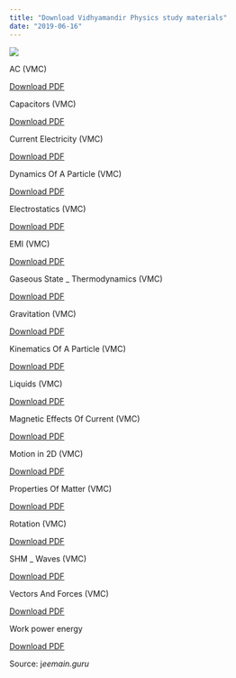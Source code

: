 ```yaml
---
title: "Download Vidhyamandir Physics study materials"
date: "2019-06-16"
---
```


![](/images/Vidhyamandir-study-material-physics.jpg)

AC (VMC)

[Download PDF](https://drive.google.com/open?id=1pk1s6vMACvykcDN3QygL_sazR-LhjccH)

Capacitors (VMC)

[Download PDF](https://drive.google.com/open?id=1ffLX8rAnthCSi8-Ac4i3twY9likCm1vG)

Current Electricity (VMC)

[Download PDF](https://drive.google.com/open?id=16RSdlovbMVtra8IWfyaufchv_yQL66YL)

Dynamics Of A Particle (VMC)

[Download PDF](https://drive.google.com/open?id=1TovN9nhG1I9kmuf-9ufFPS1zjyG-NeKH)

Electrostatics (VMC)

[Download PDF](https://drive.google.com/open?id=1VJl6P9j1_2Con4fyJ-BLsCQddZsOUKrJ)

EMI (VMC)

[Download PDF](https://drive.google.com/open?id=1jMXDADiIJG8b_QHmGUAxI3DJCkFCpB5M)

Gaseous State \_ Thermodynamics (VMC)

[Download PDF](https://drive.google.com/open?id=1iGPQn25QDnumVPvu3toMpeENcISxi2Hn)

Gravitation (VMC)

[Download PDF](https://drive.google.com/open?id=1sEP_-3HPL4Rck9bf6kC06XYWz6a7htRb)

Kinematics Of A Particle (VMC)

[Download PDF](https://drive.google.com/open?id=1E057qNIJ8mUI7ZdU_3HLtFQCpq-do6ug)

Liquids (VMC)

[Download PDF](https://drive.google.com/open?id=1yod0Ggr_VmmD8Z4inR09xbl8ilsweY-B)

Magnetic Effects Of Current (VMC)

[Download PDF](https://drive.google.com/open?id=1-cP7xhF8HV89EyNtEj572rk8L0U29oB3)

Motion in 2D (VMC)

[Download PDF](https://drive.google.com/open?id=1V17hNZDwWxjFBqdnGJHmiRRS_3EVAYWI)

Properties Of Matter (VMC)

[Download PDF](https://drive.google.com/open?id=1wQaCag_Twq889KIo9Qg8Z-ec34yZ6FL6)

Rotation (VMC)

[Download PDF](https://drive.google.com/open?id=1_I7HuhrsTYIvBFy_GVze6GMvCoxZo1qe)

SHM \_ Waves (VMC)

[Download PDF](https://drive.google.com/open?id=1vYHzH8sl_lCYxIX3vB5rjGIElZlsXc7s)

Vectors And Forces (VMC)

[Download PDF](https://drive.google.com/open?id=1J-CzxeGvz0vWlckMZYvPPLdLAhLd7KyZ)

Work power energy

[Download PDF](https://drive.google.com/open?id=1UNVkwY76mcEK_gFWtD0fZlHrgDL-YCvP)

Source: j*eemain.guru*
